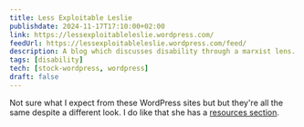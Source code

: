 ```yaml
---
title: Less Exploitable Leslie
publishdate: 2024-11-17T17:10:00+02:00
link: https://lessexploitableleslie.wordpress.com/
feedUrl: https://lessexploitableleslie.wordpress.com/feed/
description: A blog which discusses disability through a marxist lens.
tags: [disability]
tech: [stock-wordpress, wordpress]
draft: false
---
```


Not sure what I expect from these WordPress sites but but they're all the same despite a different look. I do like that she has a [resources section](https://lessexploitableleslie.wordpress.com/category/resources/).
